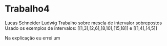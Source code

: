 # Trabalho4
Lucas Schneider Ludwig 
Trabalho sobre mescla de intervalor sobrepostos
Usado os exemplos de intervalos: [[1,3],[2,6],[8,10],[15,18]] e [[1,4],[4,5]]

Na explicação eu errei um 
